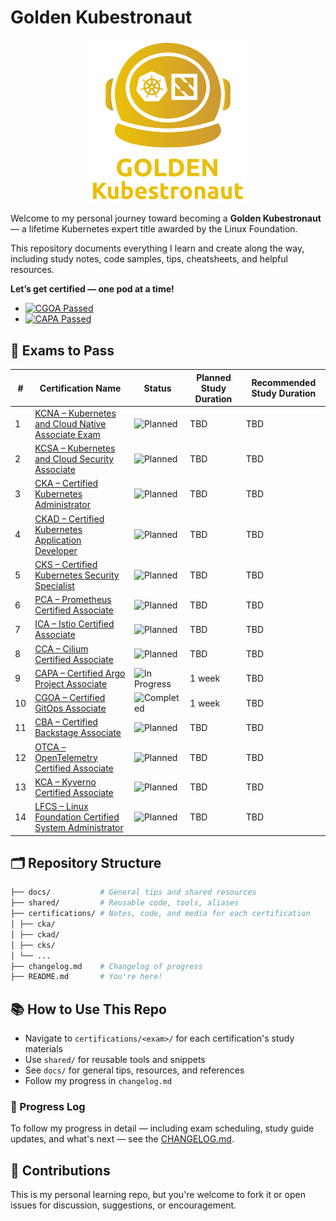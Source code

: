 # Golden Kubestronaut

<p align="center">
  <img src="./img/golden-kubestronaut-color.svg" alt="golden-kubestronaut" width="250"/>
</p>

Welcome to my personal journey toward becoming a **Golden Kubestronaut** —  a lifetime Kubernetes expert title awarded by the Linux Foundation.

This repository documents everything I learn and create along the way, including study notes, code samples, tips, cheatsheets, and helpful resources.

**Let’s get certified — one pod at a time!**

* [![CGOA Passed](https://img.shields.io/badge/CGOA%20Exam-Complated-brightgreen?logo=git&logoColor=white&style=for-the-badge)](./certifications/cgoa/cgoa-study-guide.md)
* [![CAPA Passed](https://img.shields.io/badge/CAPA%20Exam-Complated-brightgreen?logo=argo&logoColor=white&style=for-the-badge)](./certifications/capa/capa-study-guide.md)


## 🌟 Exams to Pass

| #  | Certification Name                                                                                      | Status                                                                                   | Planned Study Duration | Recommended Study Duration |
|----|----------------------------------------------------------------------------------------------------------|------------------------------------------------------------------------------------------|------------------------|------------------------|
| 1  | [KCNA – Kubernetes and Cloud Native Associate Exam](./certifications/kcna/)                                  | ![Planned](https://img.shields.io/badge/Planned-lightgrey?style=for-the-badge&labelColor=555)   | TBD                    | TBD                    |
| 2  | [KCSA – Kubernetes and Cloud Security Associate](./certifications/kcsa/)                                | ![Planned](https://img.shields.io/badge/Planned-lightgrey?style=for-the-badge&labelColor=555)   | TBD                    | TBD                    |
| 3  | [CKA – Certified Kubernetes Administrator](./certifications/cka/)                                       | ![Planned](https://img.shields.io/badge/Planned-lightgrey?style=for-the-badge&labelColor=555)   | TBD                    | TBD                    |
| 4  | [CKAD – Certified Kubernetes Application Developer](./certifications/ckad/)                             | ![Planned](https://img.shields.io/badge/Planned-lightgrey?style=for-the-badge&labelColor=555)   | TBD                    | TBD                    |
| 5  | [CKS – Certified Kubernetes Security Specialist](./certifications/cks/)                                 | ![Planned](https://img.shields.io/badge/Planned-lightgrey?style=for-the-badge&labelColor=555)   | TBD                    | TBD                    |
| 6  | [PCA – Prometheus Certified Associate](./certifications/pca/)                                           | ![Planned](https://img.shields.io/badge/Planned-lightgrey?style=for-the-badge&labelColor=555)   | TBD                    | TBD                    |
| 7  | [ICA – Istio Certified Associate](./certifications/ica/)                                                | ![Planned](https://img.shields.io/badge/Planned-lightgrey?style=for-the-badge&labelColor=555)   | TBD                    | TBD                    |
| 8  | [CCA – Cilium Certified Associate](./certifications/cca/)                                                   | ![Planned](https://img.shields.io/badge/Planned-lightgrey?style=for-the-badge&labelColor=555)   | TBD                   | TBD                    |
| 9  | [CAPA – Certified Argo Project Associate](./certifications/capa/)                           | ![In Progress](https://img.shields.io/badge/Completed-brightgreen?style=for-the-badge)    | 1 week                    | TBD                    |
| 10 | [CGOA – Certified GitOps Associate](./certifications/cgoa/cgoa-study-guide.md)                       | ![Completed](https://img.shields.io/badge/Completed-brightgreen?style=for-the-badge)       | 1 week                | TBD                     |
| 11 | [CBA – Certified Backstage Associate](./certifications/cba/)                                          | ![Planned](https://img.shields.io/badge/Planned-lightgrey?style=for-the-badge&labelColor=555)   | TBD                    | TBD                    |
| 12 | [OTCA – OpenTelemetry Certified Associate](./certifications/otca/)                                      | ![Planned](https://img.shields.io/badge/Planned-lightgrey?style=for-the-badge&labelColor=555)   | TBD                    | TBD                    |
| 13 | [KCA – Kyverno Certified Associate](./certifications/kca/)                                              | ![Planned](https://img.shields.io/badge/Planned-lightgrey?style=for-the-badge&labelColor=555)   | TBD                    | TBD                    |
| 14 | [LFCS – Linux Foundation Certified System Administrator](./certifications/lfcs/)                        | ![Planned](https://img.shields.io/badge/Planned-lightgrey?style=for-the-badge&labelColor=555)   | TBD                    | TBD                    |

## 🗂️ Repository Structure

``` bash
├── docs/           # General tips and shared resources
├── shared/         # Reusable code, tools, aliases
├── certifications/ # Notes, code, and media for each certification
│ ├── cka/
│ ├── ckad/
│ ├── cks/
│ └── ...
├── changelog.md    # Changelog of progress
├── README.md       # You're here!

```

## 📚 How to Use This Repo

- Navigate to `certifications/<exam>/` for each certification's study materials
- Use `shared/` for reusable tools and snippets
- See `docs/` for general tips, resources, and references
- Follow my progress in `changelog.md`

### 🔄 Progress Log

To follow my progress in detail — including exam scheduling, study guide updates, and what's next — see the [CHANGELOG.md](./CHANGELOG.md).


## 🙌 Contributions

This is my personal learning repo, but you're welcome to fork it or open issues for discussion, suggestions, or encouragement.